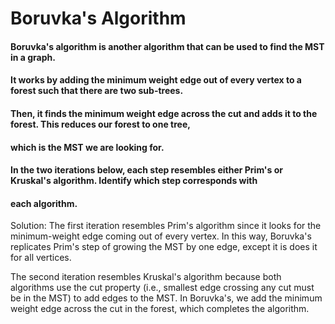 # Boruvka's Algorithm

#### Boruvka's algorithm is another algorithm that can be used to find the MST in a graph.
#### It works by adding the minimum weight edge out of every vertex to a forest such that there are two sub-trees.
#### Then, it finds the minimum weight edge across the cut and adds it to the forest. This reduces our forest to one tree,
#### which is the MST we are looking for.

#### In the two iterations below, each step resembles either Prim's or Kruskal's algorithm. Identify which step corresponds with 
#### each algorithm.

Solution:
The first iteration resembles Prim's algorithm since it looks for the minimum-weight edge coming out of every vertex.
In this way, Boruvka's replicates Prim's step of growing the MST by one edge, except it is does it for all vertices.

The second iteration resembles Kruskal's algorithm because both algorithms use the cut property (i.e., smallest edge crossing any cut
must be in the MST) to add edges to the MST. In Boruvka's, we add the minimum weight edge across the cut in the forest, which completes 
the algorithm.